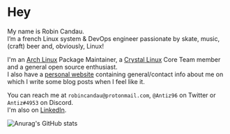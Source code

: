 # Hey

My name is Robin Candau.  
I’m a french Linux system & DevOps engineer passionate by skate, music, (craft) beer and, obviously, Linux!

I'm an [Arch Linux](https://archlinux.org/) Package Maintainer, a [Crystal Linux](https://getcryst.al/) Core Team member and a general open source enthusiast.  
I also have a [personal website](https://antiz.fr) containing general/contact info about me on which I write some blog posts when I feel like it.

You can reach me at `robincandau@protonmail.com`, `@Antiz96` on Twitter or `Antiz#4953` on Discord.  
I'm also on [LinkedIn](https://www.linkedin.com/in/robin-candau-3083a2173/?locale=en_US).

![Anurag's GitHub stats](https://github-readme-stats.vercel.app/api?username=Antiz96&count_private=true&show_icons=true&theme=tokyonight)
